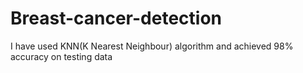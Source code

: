 # Breast-cancer-detection
I have used KNN(K Nearest Neighbour) algorithm and achieved 98% accuracy on testing data
